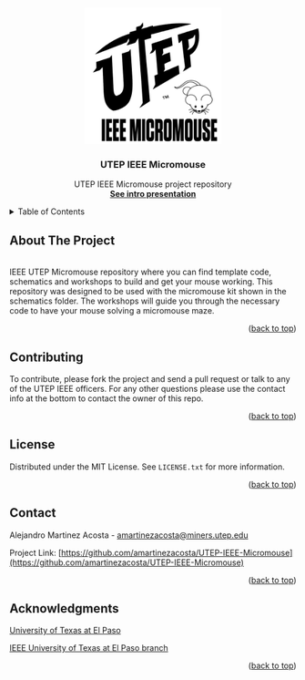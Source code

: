 <div id="top"></div>

<!-- PROJECT LOGO -->
</br>
<div align="center">
  <img src="img/micromouse_logo.png" width="240" height="240">
  <h3 align="center">UTEP IEEE Micromouse</h3>
   <p align="center">
     UTEP IEEE Micromouse project repository
     </br>
     <a href="workshops/Intro to micromouse presentation.pdf"><strong>See intro presentation</strong></a>
     </br>
  </p>
</div>

<!-- TABLE OF CONTENTS -->
<details>
  <summary>Table of Contents</summary>
  <ol>
    <li><a href="#about-the-project">About The Project</a></li>
    <li><a href="#contributing">Contributing</a></li>
    <li><a href="#license">License</a></li>
    <li><a href="#contact">Contact</a></li>
    <li><a href="#acknowledgments">Acknowledgments</a></li>
  </ol>
</details>

<!-- ABOUT THE PROJECT -->
## About The Project
</br>
<div align="left">
  IEEE UTEP Micromouse repository where you can find template code, schematics and workshops
  to build and get your mouse working. This repository was designed to be used with the micromouse
  kit shown in the schematics folder. The workshops will guide you through the necessary code to 
  have your mouse solving a micromouse maze.
</div>

<p align="right">(<a href="#top">back to top</a>)</p>



<!-- CONTRIBUTING -->
## Contributing
To contribute, please fork the project and send a pull request or talk to any of the UTEP IEEE officers. For any other questions please use the contact info at the bottom to contact the owner of this repo.
<p align="right">(<a href="#top">back to top</a>)</p>



<!-- LICENSE -->
## License

Distributed under the MIT License. See `LICENSE.txt` for more information.

<p align="right">(<a href="#top">back to top</a>)</p>



<!-- CONTACT -->
## Contact

Alejandro Martinez Acosta - amartinezacosta@miners.utep.edu

Project Link: [https://github.com/amartinezacosta/UTEP-IEEE-Micromouse](https://github.com/amartinezacosta/UTEP-IEEE-Micromouse)

<p align="right">(<a href="#top">back to top</a>)</p>



<!-- ACKNOWLEDGMENTS -->
## Acknowledgments
[University of Texas at El Paso](https://www.utep.edu/)

[IEEE University of Texas at El Paso branch](https://edu.ieee.org/us-utep/)

<p align="right">(<a href="#top">back to top</a>)</p>
